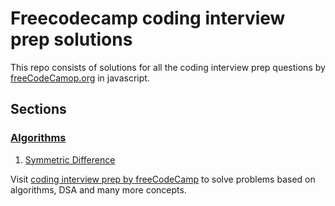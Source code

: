 # Freecodecamp coding interview prep solutions 

This repo consists of solutions for all the coding interview prep questions by [freeCodeCamop.org](https://www.freecodecamp.org/) in javascript.

## Sections 

### [Algorithms](Algorithms)
   
   1. [Symmetric Difference](Algorithms/Symmetric-Difference)


Visit [coding interview prep by freeCodeCamp](https://www.freecodecamp.org/learn/coding-interview-prep/) to solve problems based on algorithms, DSA and many more concepts.
